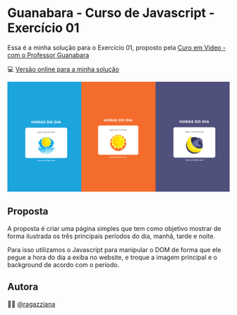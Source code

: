 # Guanabara - Curso de Javascript - Exercício 01

Essa é a minha solução para o Exercício 01, proposto pela  [Curo em Video - com o Professor Guanabara](https://www.youtube.com/watch?v=BXqUH86F-kA&t=8s)

💻 [Versão online para a minha solução](https://ragazziana.github.io/guanabara-horas-do-dia/)

![enter image description here](https://github.com/ragazziana/guanabara-horas-do-dia/blob/main/images/desafioex1.png?raw=true)

## Proposta
A proposta é criar uma página simples que tem como objetivo mostrar de forma ilustrada os três principais períodos do dia, manhã, tarde e noite.

Para isso utilizamos o Javascript para manipular o DOM de forma que ele pegue a hora do dia a exiba no website, e troque a imagem principal e o background de acordo com o período.

## Autora
👩‍💻 [@ragazziana](https://www.frontendmentor.io/profile/ragazziana)
